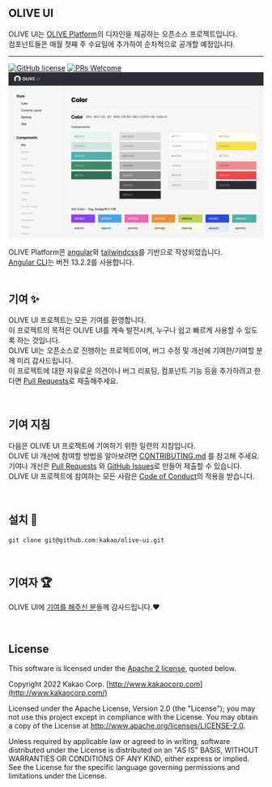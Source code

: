 ## OLIVE UI
OLIVE UI는 [OLIVE Platform](https://olive.kakao.com/)의 디자인을 제공하는 오픈소스 프로젝트입니다.<br/>
컴포넌트들은 매월 첫째 주 수요일에 추가하여 순차적으로 공개할 예정입니다.<br/>
<hr />

[![GitHub license](https://img.shields.io/badge/license-Apache2.0-blue.svg)](./LICENSE) [![PRs Welcome](https://img.shields.io/badge/PRs-welcome-brightgreen.svg)](./CONTRIBUTING.md)
![](src/assets/images/logo/olive-ui-main.png)

OLIVE Platform은 [angular](https://angular.io/)와 [tailwindcss](https://tailwindcss.com/)를 기반으로 작성되었습니다.<br/>
[Angular CLI](https://github.com/angular/angular-cli)는 버전 13.2.2를 사용합니다.<br/><br/>

## 기여 ✨
OLIVE UI 프로젝트는 모든 기여를 환영합니다.<br/>
이 프로젝트의 목적은 OLIVE UI를 계속 발전시켜, 누구나 쉽고 빠르게 사용할 수 있도록 하는 것입니다.<br/>
OLIVE UI는 오픈소스로 진행하는 프로젝트이며, 버그 수정 및 개선에 기여한/기여할 분께 미리 감사드립니다.<br/>
이 프로젝트에 대한 자유로운 의견이나 버그 리포팅, 컴포넌트 기능 등을 추가하려고 한다면 [Pull Requests](https://github.com/kakao/olive-ui/pulls)로 제출해주세요.

<br/>


## 기여 지침 
다음은 OLIVE UI 프로젝트에 기여하기 위한 일련의 지침입니다.<br>
OLIVE UI 개선에 참여할 방법을 알아보려면 [CONTRIBUTING.md](./CONTRIBUTING.md) 를 참고해 주세요.<br>
기여나 개선은 [Pull Requests](https://github.com/kakao/olive-ui/pulls) 와 [GitHub Issues](https://github.com/kakao/olive-ui/issues)로 만들어 제출할 수 있습니다.<br/>
OLIVE UI 프로젝트에 참여하는 모든 사람은 [Code of Conduct](./CODE_OF_CONDUCT.md)의 적용을 받습니다.<br>

<br/>

## 설치 📣

```
git clone git@github.com:kakao/olive-ui.git
```
<br/>

## 기여자 🏆
OLIVE UI에 [기여를 해주신 분](https://github.com/kakao/olive-ui/graphs/contributors)들께 감사드립니다.❤️

<br/>

## License
This software is licensed under the [Apache 2 license](https://github.com/kakao/khaiii/blob/master/LICENSE), quoted below.

Copyright 2022 Kakao Corp. [http://www.kakaocorp.com](http://www.kakaocorp.com/)

Licensed under the Apache License, Version 2.0 (the "License"); you may not use this project except in compliance with the License. You may obtain a copy of the License at http://www.apache.org/licenses/LICENSE-2.0.

Unless required by applicable law or agreed to in writing, software distributed under the License is distributed on an "AS IS" BASIS, WITHOUT WARRANTIES OR CONDITIONS OF ANY KIND, either express or implied. See the License for the specific language governing permissions and limitations under the License.

